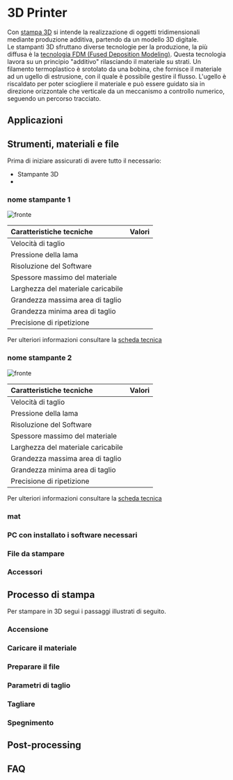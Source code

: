 # 3D Printer

<!-- inserire indice -->

Con [stampa 3D](https://it.wikipedia.org/wiki/Stampa_3D) si intende la realizzazione di oggetti tridimensionali mediante produzione additiva, partendo da un modello 3D digitale.   
Le stampanti 3D sfruttano diverse tecnologie per la produzione, la più diffusa è la [tecnologia FDM (Fused Deposition Modeling)](https://it.wikipedia.org/wiki/Modellazione_a_deposizione_fusa). Questa tecnologia lavora su un principio "additivo" rilasciando il materiale su strati. Un filamento termoplastico è srotolato da una bobina, che fornisce il materiale ad un ugello di estrusione, con il quale è possibile gestire il flusso. L'ugello è riscaldato per poter sciogliere il materiale e può essere guidato sia in direzione orizzontale che verticale da un meccanismo a controllo numerico, seguendo un percorso tracciato.

## Applicazioni



## Strumenti, materiali e file
Prima di iniziare assicurati di avere tutto il necessario:
- Stampante 3D
- 

### nome stampante 1

![fronte ](img/)    

| Caratteristiche tecniche           | Valori                                   |   
|:-----------------------------------|:-----------------------------------------|   
| Velocità di taglio                 |  |   
| Pressione della lama               |                            |   
| Risoluzione del Software           |                            |   
| Spessore massimo del materiale     |                                  |   
| Larghezza del materiale caricabile |                           |   
| Grandezza massima area di taglio   |        |   
| Grandezza minima area di taglio    |                   |   
| Precisione di ripetizione          |                    |     


Per ulteriori informazioni consultare la [scheda tecnica](src/)

### nome stampante 2

![fronte ](img/)   

| Caratteristiche tecniche           | Valori                                   |   
|:-----------------------------------|:-----------------------------------------|   
| Velocità di taglio                 |  |   
| Pressione della lama               |                            |   
| Risoluzione del Software           |                            |   
| Spessore massimo del materiale     |                                  |   
| Larghezza del materiale caricabile |                           |   
| Grandezza massima area di taglio   |        |   
| Grandezza minima area di taglio    |                   |   
| Precisione di ripetizione          |                    |     


Per ulteriori informazioni consultare la [scheda tecnica](src/)

### mat


### PC con installato i software necessari


### File da stampare


### Accessori


## Processo di stampa

Per stampare in 3D segui i passaggi illustrati di seguito.

### Accensione



### Caricare il materiale 



### Preparare il file



### Parametri di taglio



### Tagliare



### Spegnimento 
 

## Post-processing



## FAQ
<!-- quali sono i problemi più frequenti? -->
